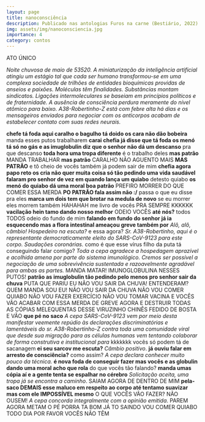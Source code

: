 ```yaml
---
layout: page
title: nanoconsciência
description: Publicado nas antologias Furos na carne (Bestiário, 2022) e Questão de tempo (Persona, 2022).
img: assets/img/nanoconsciencia.jpg
importance: 4
category: contos
---
```


ATO ÚNICO

*Noite chuvosa de maio de 53520. A miniaturização da inteligência artificial atingiu um estágio tal que cada ser humano transformou-se em uma complexa sociedade de trilhões de entidades bioquímicas providas de anseios e paixões. Moléculas têm finalidades. Substâncias montam sindicatos. Ligações intermoleculares se baseiam em princípios políticos e de fraternidade. A ausência de consciência perdura meramente do nível atômico para baixo. A38-Robertinho-Z está com febre alta há dias e os mensageiros enviados para negociar com os anticorpos acabam de estabelecer contato com suas redes neurais.*

**chefe tá foda aqui caralho o bagulho tá doido os cara não dão bobeira** manda esses putos trabalharem **carai chefia já disse que tá foda os menó tá só no gás e as imuglobulin diz que o senhor não dá um descanso** pra que descanso **toda hora uma tropa diferente** é o trabalho deles **mas patrão** MANDA TRABALHAR **mas patrão** CARALHO NÃO AGUENTO MAIS **MAS PATRÃO** e tô cheio de vocês também já podem sair de mim **chefia agora papo reto os cria não quer muita coisa só tão pedindo uma vida saudável falaram pro senhor de vez em quando lança um quiabo** detesto quiabo **os menó do quiabo dá uma moral boa patrão** PREFIRO MORRER DO QUE COMER ESSA MERDA **PO PATRÃO fala assim não :/** passa o que eu disse pra eles **marca um dois tem que brotar na medula de novo** se eu morrer eles morrem também HAHAHAH me livro de vocês PRA SEMPRE KKKKKK **vacilação hein tamo dando nosso melhor** ODEIO VOCÊS **até nós?** todos TODOS odeio do fundo de mim **falando em fundo do senhor já ia esquecendo mas a flora intestinal ameaçou greve também por** *Alô, alô, câmbio! Hospedeiro na escuta?* e essa agora? *Sr. A38-Robertinho, aqui é o representante democraticamente eleito do SARS-CoV-9123 para este corpo. Saudações coronárias.* como é que esse vírus filho da puta tá conseguindo falar comigo? *Toda a cepa agradece a hospedagem aprazível e acolhida amena por parte do sistema imunológico. Cremos ser possível a negociação de uma sobrevivência sustentada e razoavelmente agradável para ambas as partes.* MANDA MATAR! IMUNOGLOBULINA NESSES PUTOS! **patrão as imuglobulin tão pedindo pelo menos pro senhor sair da chuva** PUTA QUE PARIU EU NÃO VOU SAIR DA CHUVA! ENTENDERAM? QUEM MANDA SOU EU! NÃO VOU SAIR DA CHUVA NÃO VOU COMER QUIABO NÃO VOU FAZER EXERCÍCIO NÃO VOU TOMAR VACINA E VOCÊS VÃO ACABAR COM ESSA MERDA DE GREVE AGORA E DESTRUIR TODAS AS CÓPIAS MELEQUENTAS DESSE VIRUZINHO CHINÊS FEDIDO DE BOSTA E VÃO **que pé no saco** *A cepa SARS-CoV-9123 vem por meio desta manifestar veemente repúdio às declarações discriminatórias e lamentáveis do sr. A38-Robertinho-Z contra toda uma comunidade viral que desde sua migração para as células humanas vem tentando colaborar de forma construtiva e institucional para* kkkkkkk vocês só podem tá de sacanagem **ei seu sarcov me escuta?** *Câmbio positivo*. **já ouviu falar em arresto de consciência?** como assim? *A cepa declara conhecer muito pouco da técnica.* **é nova foda de conseguir fazer mas vocês e as globulin dando uma moral acho que rola** do que vocês tão falando? **manda umas cópia aí e a gente tenta se espalhar no cérebro** *Solicitação aceita, uma tropa já se encontra a caminho*. SAIAM AGORA DE DENTRO DE MIM **pela-saco DEMAIS esse maluco em respeito ao corpo até tentamo suavizar mas com ele IMPOSSÍVEL mesmo** O QUE VOCÊS VÃO FAZER? NÃO OUSEM! *A cepa concorda integralmente com a opinião emitida*. PAREM AGORA METAM O PÉ PORRA TA BOM JÁ TO SAINDO VOU COMER QUIABO TODO DIA POR FAVOR VOCÊS NÃO TÊM
